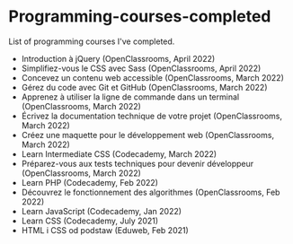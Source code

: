 # Programming-courses-completed
List of programming courses I've completed.

* Introduction à jQuery (OpenClassrooms, April 2022)
* Simplifiez-vous le CSS avec Sass (OpenClassrooms, April 2022)
* Concevez un contenu web accessible (OpenClassrooms, March 2022)
* Gérez du code avec Git et GitHub  (OpenClassrooms, March 2022)
* Apprenez à utiliser la ligne de commande dans un terminal (OpenClassrooms, March 2022)
* Écrivez la documentation technique de votre projet (OpenClassrooms, March 2022)
* Créez une maquette pour le développement web (OpenClassrooms, March 2022)
* Learn Intermediate CSS (Codecademy, March 2022)
* Préparez-vous aux tests techniques pour devenir développeur (OpenClassrooms, March 2022)
* Learn PHP (Codecademy, Feb 2022)
* Découvrez le fonctionnement des algorithmes (OpenClassrooms, Feb 2022)
* Learn JavaScript (Codecademy, Jan 2022)
* Learn CSS (Codecademy, July 2021)
* HTML i CSS od podstaw (Eduweb, Feb 2021)



